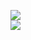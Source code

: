 [![](https://img.shields.io/badge/Made%20With-Github%20Spray-lightgrey.svg?style=for-the-badge&logo=github)](https://github.com/Annihil/github-spray#15482)  
[![](https://i.imgur.com/2DrTn0Z.gif)](https://github.com/Annihil/github-spray)